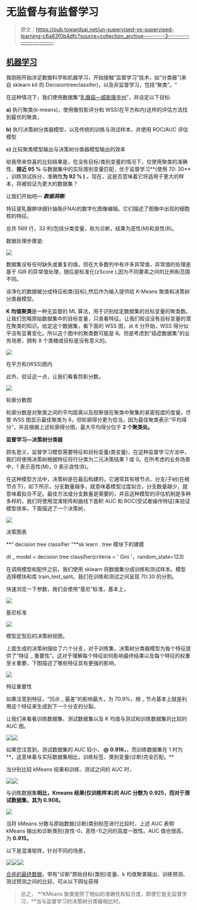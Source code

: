 # 无监督与有监督学习

> 原文：<https://pub.towardsai.net/un-supervised-vs-supervised-learning-c6a83f0b4dfc?source=collection_archive---------3----------------------->

## [机器学习](https://towardsai.net/p/category/machine-learning)

我刚刚开始涉足数据科学和机器学习，开始接触“监督学习”技术，如“分类器”(来自 sklearn kit 的 Decisiontreeclassifer)，以及非监督学习，包括“聚类”。"

在这种情况下，我们使用数据集“[乳腺癌—威斯康辛州](https://www.kaggle.com/uciml/breast-cancer-wisconsin-data/download)”，并设定以下目标:

**a)** 执行聚类(k-means)，使用像剪影评分和 WSS(在平方和内)这样的评估方法找到最优的聚类，

**b)** 执行决策树分类器模型，以及传统的训练与测试样本，并使用 ROC/AUC 评估模型

**c)** 比较聚类模型输出与决策树分类器模型输出的效率

给我带来惊喜的比较结果是，在没有目标/类别变量的情况下，仅使用聚类的准确性，**接近 95 %** 与数据集中的实际类别变量匹配，优于监督学习**(使用 70: 30** ，训练测试拆分，准确性**为 92 % )** 。现在，这是否意味着它将适用于更大的样本，将被验证为更大的数据集？

让我们开始吧— ***数据洞察:***

特征是乳腺肿块细针抽吸(FNA)的数字化图像编辑。它们描述了图像中出现的细胞核的特征。

总共 569 行，32 列(包括分类变量，称为诊断，结果为恶性(M)和良性(B)。

数据处理步骤是:

![](img/c8b354afbd73cbbb3cf10eea2f482908.png)

数据集没有任何缺失或重复的值，但在大多数列中有许多异常值，异常值的处理是基于 IQR 的异常值处理，随后是标准化(zScore ),因为不同要素之间的比例和范围不同。

该净化的数据被分成特征和类(目标),然后作为输入提供给 K-Means 聚类和决策树分类器模型。

**K 均值聚类**是一种无监督的 ML 算法，用于识别给定数据集的目标变量的聚类数。让我们忽略原始数据集中的目标变量，只查看特征。让我们假设没有目标变量的潜在聚类的知识。给定这个数据集，看下面的 WSS 图，从 8 分开始，WSS 得分似乎没有显著变化。所以这个图中的聚类数可能是 8。但是考虑到“癌症数据集”的业务场景，拥有 8 个类桶或目标是没有意义的。

![](img/be0eb4e30a14436f9a20e3d8cdb97ace.png)

在平方和(WSS)图内

此外，验证这一点，让我们看看剪影分数。

![](img/39efe869d2c0fbbb03437a976cbeda97.png)

轮廓分数图

轮廓分数是对聚类之间的平均距离以及观察值在聚类中聚集的紧密程度的度量。尽管 WSS 图显示最佳聚类为 8，但轮廓得分更为恰当，因为最佳聚类表示“平均得分”，并且根据上述轮廓得分图，最大平均得分位于 **2 个聚类处。**

**监督学习—决策树分类器**

顾名思义，监督学习模型需要特征和目标变量(类变量)，在这种监督学习方法中，我们将使用决策树根据特征将行分类为二元决策结果 1 或 0。在所考虑的业务场景中，1 表示恶性(M)，0 表示良性(B)。

在这种模型方法中，决策树是在最后构建的，它通常具有根节点、分支/子树(在根节点下)，如下所示，分支数量越多，就意味着模型过度拟合，分支数量越少，就意味着拟合不足。最佳方法或分支数量是需要的，并且这种模型的评估机制是多种多样的，我们将使用混淆矩阵和曲线下面积 AUC 和 ROC(受试者操作特征)来验证模型效率。下面描述了一个决策树，

![](img/839b71cd37d09b454fdbed112ac7eb9b.png)

决策图表

**" decision tree classifier "**sk learn . tree 模块下的建模

dt _ model = decision tree classifier(criteria = ' Gini '，random_state=123)

在调用模型和配件之前，我们使用 sklearn 将数据集分成训练和测试样本。模型选择模块和库 train_test_split。我们在训练和测试之间呈现 70:30 的分割。

快速浏览一下参数，我们会使用“基尼”标准，基本上，

![](img/96f41fa24d288f5e98abb46099705a56.png)

基尼标准

![](img/b0a6e4dca023daf2853ff3dfc0b05e90.png)

模型定型后的决策树视图。

上面生成的决策树描绘了六个分支，对于训练集，决策树分类器模型为每个特征提供了“特征 _ 重要性”。这对于理解每个特征如何影响最终结果以及每个特征的权重至关重要，下图描述了哪些特征具有更强的影响，

![](img/61096026070965a9ec3028c21c5c3342.png)

特征重要性

如果注意到特征，“凹点 _ 最差”的影响最大，为 70.9%，根 _ 节点基本上就是利用这个特征来生成到下一个分支的分裂。

让我们来看看训练数据集、测试数据集以及 K 均值与测试和训练数据集的比较的 AUC 图。

![](img/3fa3d3054bf367939c9816f56f79bcaf.png)![](img/be7a6a20b532b1b8534b3df18f346950.png)

如果您注意到，测试数据集的 AUC 较小， **@ 0.916，**，而训练数据集在 1 时为**，这意味着与实际数据集相比，训练标签、类别变量(诊断)完全匹配。**

当分别比较 kMeans 结果和训练、测试之间的 AUC 时，

![](img/affb22d1b1ca1f489b5555d1cbb4a196.png)![](img/a1aa27061cd01b017e957abd4a3576b0.png)

与训练数据集**相比，Kmeans 结果(仅训练样本)的 AUC 分数为 0.925，而对于测试数据集，其为 0.908。**

![](img/37800da8cec57a9de2f3671e636c76bc.png)

当将 kMeans 分数与原始数据(诊断)类别标签进行比较时，上述 AUC 表明 kMeans 输出和诊断类别(良性-0，恶性-1)之间的高度一致性。AUC 值也很高，为 **0.915。**

以下是混淆矩阵，针对不同的场景，

![](img/a5cca1be64f1f2b5c4c70cfafdc828cb.png)![](img/1d15b1eb8e5b6524095a119da6a8b446.png)![](img/33fce497989ed51b02c20aa6a0c5e2c3.png)

[合并的最终数据](http://www.kaggle.com/dataset/db445d1fbfe498ff91c204aafe9beac8b2afee3eaaf32fbaa2ae0832da791f7b)，带有“诊断”原始目标(类别)变量、k 均值聚类输出、训练预测、测试预测之间的比较，可从以下网址获得

> 总之， **KMeans 聚类提供了相似的准确性和拟合度，即使它是无监督学习，**当与监督学习的决策树分类器相比时。